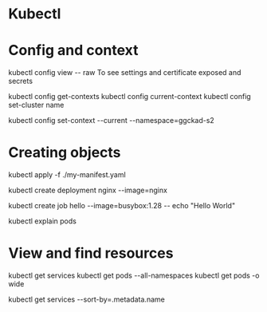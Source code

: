 # Kubectl

# Config and context

kubectl config view
-- raw To see settings and certificate 
exposed and secrets

kubectl config get-contexts
kubectl config current-context
kubectl config set-cluster name

kubectl config set-context --current --namespace=ggckad-s2


# Creating objects

kubectl apply -f ./my-manifest.yaml

kubectl create deployment nginx --image=nginx

kubectl create job hello --image=busybox:1.28 -- echo "Hello World"

kubectl explain pods

# View and find resources

kubectl get services
kubectl get pods --all-namespaces
kubectl get pods -o wide

kubectl get services --sort-by=.metadata.name




